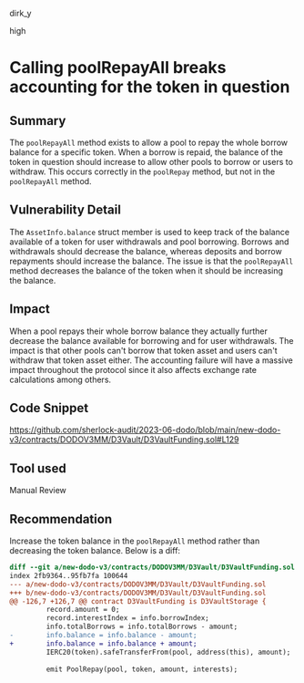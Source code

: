 dirk_y

high

# Calling poolRepayAll breaks accounting for the token in question

## Summary
The `poolRepayAll` method exists to allow a pool to repay the whole borrow balance for a specific token. When a borrow is repaid, the balance of the token in question should increase to allow other pools to borrow or users to withdraw. This occurs correctly in the `poolRepay` method, but not in the `poolRepayAll` method.

## Vulnerability Detail
The `AssetInfo.balance` struct member is used to keep track of the balance available of a token for user withdrawals and pool borrowing. Borrows and withdrawals should decrease the balance, whereas deposits and borrow repayments should increase the balance. The issue is that the `poolRepayAll` method decreases the balance of the token when it should be increasing the balance.

## Impact
When a pool repays their whole borrow balance they actually further decrease the balance available for borrowing and for user withdrawals. The impact is that other pools can't borrow that token asset and users can't withdraw that token asset either. The accounting failure will have a massive impact throughout the protocol since it also affects exchange rate calculations among others.

## Code Snippet
https://github.com/sherlock-audit/2023-06-dodo/blob/main/new-dodo-v3/contracts/DODOV3MM/D3Vault/D3VaultFunding.sol#L129

## Tool used
Manual Review

## Recommendation
Increase the token balance in the `poolRepayAll` method rather than decreasing the token balance. Below is a diff:

```diff
diff --git a/new-dodo-v3/contracts/DODOV3MM/D3Vault/D3VaultFunding.sol b/new-dodo-v3/contracts/DODOV3MM/D3Vault/D3VaultFunding.sol
index 2fb9364..95fb7fa 100644
--- a/new-dodo-v3/contracts/DODOV3MM/D3Vault/D3VaultFunding.sol
+++ b/new-dodo-v3/contracts/DODOV3MM/D3Vault/D3VaultFunding.sol
@@ -126,7 +126,7 @@ contract D3VaultFunding is D3VaultStorage {
         record.amount = 0;
         record.interestIndex = info.borrowIndex;
         info.totalBorrows = info.totalBorrows - amount;
-        info.balance = info.balance - amount;
+        info.balance = info.balance + amount;
         IERC20(token).safeTransferFrom(pool, address(this), amount);
 
         emit PoolRepay(pool, token, amount, interests);
```